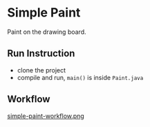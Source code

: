 # Simple Paint

Paint on the drawing board.

## Run Instruction

- clone the project
- compile and run, `main()` is inside `Paint.java`

## Workflow

[simple-paint-workflow.png](img/simple-paint-workflow.png)
